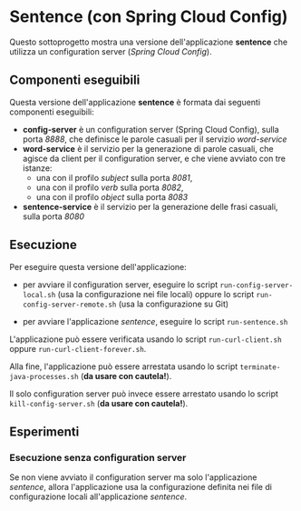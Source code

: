 # Sentence (con Spring Cloud Config)

Questo sottoprogetto mostra una versione dell'applicazione **sentence** che utilizza un configuration server (*Spring Cloud Config*). 

## Componenti eseguibili

Questa versione dell'applicazione **sentence** è formata dai seguenti componenti eseguibili: 

* **config-server** è un configuration server (Spring Cloud Config), sulla porta *8888*, che definisce le parole casuali per il servizio *word-service*
* **word-service** è il servizio per la generazione di parole casuali, che agisce da client per il configuration server, e che viene avviato con tre istanze: 
  * una con il profilo *subject* sulla porta *8081*, 
  * una con il profilo *verb* sulla porta *8082*, 
  * una con il profilo *object* sulla porta *8083* 
* **sentence-service** è il servizio per la generazione delle frasi casuali, sulla porta *8080*

## Esecuzione 

Per eseguire questa versione dell'applicazione: 

* per avviare il configuration server, eseguire lo script `run-config-server-local.sh` (usa la configurazione nei file locali) oppure lo script `run-config-server-remote.sh` (usa la configurazione su Git)

* per avviare l'applicazione *sentence*, eseguire lo script `run-sentence.sh` 

L'applicazione può essere verificata usando lo script `run-curl-client.sh` oppure `run-curl-client-forever.sh`. 

Alla fine, l'applicazione può essere arrestata usando lo script `terminate-java-processes.sh` (**da usare con cautela!**). 

Il solo configuration server può invece essere arrestato usando lo script `kill-config-server.sh` (**da usare con cautela!**). 

## Esperimenti 

### Esecuzione senza configuration server 

Se non viene avviato il configuration server ma solo l'applicazione *sentence*, allora l'applicazione usa la configurazione definita nei file di configurazione locali all'applicazione *sentence*. 

